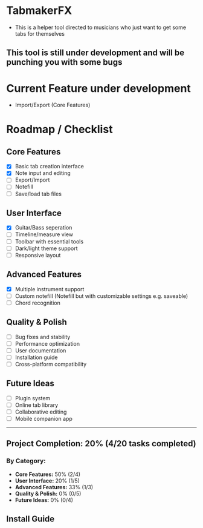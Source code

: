 # TabmakerFX
- This is a helper tool directed to musicians who just want to get some tabs for themselves

## This tool is still under development and will be punching you with some bugs

# Current Feature under development
- Import/Export (Core Features)

# Roadmap / Checklist

## Core Features
- [x] Basic tab creation interface
- [x] Note input and editing
- [ ] Export/Import
- [ ] Notefill
- [ ] Save/load tab files

## User Interface
- [x] Guitar/Bass seperation
- [ ] Timeline/measure view
- [ ] Toolbar with essential tools
- [ ] Dark/light theme support
- [ ] Responsive layout

## Advanced Features
- [x] Multiple instrument support
- [ ] Custom notefill (Notefill but with customizable settings e.g. saveable)
- [ ] Chord recognition

## Quality & Polish
- [ ] Bug fixes and stability
- [ ] Performance optimization
- [ ] User documentation
- [ ] Installation guide
- [ ] Cross-platform compatibility

## Future Ideas
- [ ] Plugin system
- [ ] Online tab library
- [ ] Collaborative editing
- [ ] Mobile companion app

---

## Project Completion: **20%** (4/20 tasks completed)

### By Category:
- **Core Features:** 50% (2/4)
- **User Interface:** 20% (1/5)
- **Advanced Features:** 33% (1/3)
- **Quality & Polish:** 0% (0/5)
- **Future Ideas:** 0% (0/4)


## Install Guide
